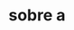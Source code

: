 <!DOCTYPE html>
<html lang= "pt- br>
     <head>
        <meta charset="UTF -8">
        <title>sobre a barbearia___.</title>
        <link rel="stylesheet"href= "style.css">
 </head>   
 <body>    
        <h1> sobre a